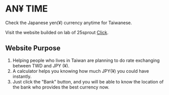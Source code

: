 AN¥ TIME  
==================================================
Check the Japanese yen(¥) currency anytime for Taiwanese.

Visit the website builded on lab of 25sprout  [Click](http://lab.25sprout.com/Yen_Time/).


Website Purpose
--------------------------------------
1. Helping people who lives in Taiwan are planning to do rate exchanging between TWD and JPY (¥).
2. A calculator helps you knowing how much JPY(¥) you could have instantly.
3. Just click the "Bank" button, and you will be able to know the location of the bank who provides the best currency now.
